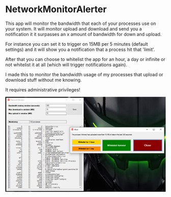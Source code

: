 # NetworkMonitorAlerter

This app will monitor the bandwidth that each of your processes use on your system. It will monitor upload and download and send you a notification it it surpasses an x amount of bandwidth for down and upload.

For instance you can set it to trigger on 15MB per 5 minutes (default settings) and it will show you a notification that a process hit that 'limit'.

After that you can choose to whitelist the app for an hour, a day or infinite or not whitelist it at all (which will trigger notifications again).

I made this to monitor the bandwidth usage of my processes that upload or download stuff without me knowing.

It requires administrative privileges!

![NetworkMonitorAlerter screenshot](https://github.com/b03tz/NetworkMonitorAlerter/blob/master/assets/screenshot.png)

